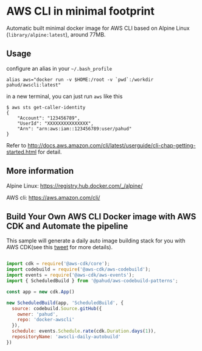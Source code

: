 AWS CLI in minimal footprint
============================

Automatic built minimal docker image for AWS CLI based on Alpine Linux (`library/alpine:latest`), around 77MB.

## Usage

configure an alias in your `~/.bash_profile`

```
alias aws="docker run -v $HOME:/root -v `pwd`:/workdir  pahud/awscli:latest"
```

in a new terminal, you can just run `aws` like this

```
$ aws sts get-caller-identity
{
    "Account": "123456789",
    "UserId": "XXXXXXXXXXXXXXX",
    "Arn": "arn:aws:iam::123456789:user/pahud"
}
```


Refer to <http://docs.aws.amazon.com/cli/latest/userguide/cli-chap-getting-started.html> for detail.

## More information
Alpine Linux: <https://registry.hub.docker.com/_/alpine/>

AWS cli: <https://aws.amazon.com/cli/>



## Build Your Own AWS CLI Docker image with AWS CDK and Automate the pipeline

This sample will generate a daily auto image building stack for you with AWS CDK(see this [tweet](https://twitter.com/pahudnet/status/1193576209977724931) for more details).

```js

import cdk = require('@aws-cdk/core');
import codebuild = require('@aws-cdk/aws-codebuild');
import events = require('@aws-cdk/aws-events');
import { ScheduledBuild } from '@pahud/aws-codebuild-patterns';

const app = new cdk.App()

new ScheduledBuild(app, 'ScheduledBuild', {
  source: codebuild.Source.gitHub({
    owner: 'pahud',
    repo: 'docker-awscli'
  }),
  schedule: events.Schedule.rate(cdk.Duration.days(1)),
  repositoryName: 'awscli-daily-autobuild'
})
```

